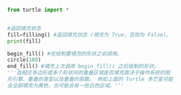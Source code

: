 
<BlogInfo id="696" title="8.填充" author="白日梦想猿" pv=0 read_times=0 pre_cost_time="0分13秒" category="turtle学习" tag_list="['turtle学习']" create_time="2021.07.18 16:44:47" update_time="2021.07.18 16:46:47" />

```python
from turtle import *


#返回填充状态
fill=filling() #返回填充状态 (填充为 True，否则为 False)。
print(fill)

begin_fill() #在绘制要填充的形状之前调用。
circle(100)
end_fill() #填充上次调用 begin_fill() 之后绘制的形状。
'''自相交多边形或多个形状间的重叠区域是否填充取决于操作系统的图
形引擎、重叠的类型以及重叠的层数。 例如上面的 Turtle 多芒星可能
会全部填充为黄色，也可能会有一些白色区域。'''
```
